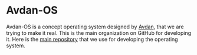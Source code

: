 # Avdan-OS

Avdan-OS is a concept operating system designed by [Avdan](https://www.youtube.com/c/Avdan), that we are trying to make it real.
This is the main organization on GitHub for developing it. Here is the [main repository](https://github.com/Avdan-OS/AvdanOS) that we use for developing the operating system.
